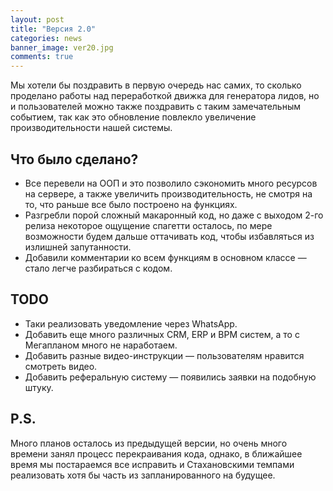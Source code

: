 ```yaml
---
layout: post
title: "Версия 2.0"
categories: news
banner_image: ver20.jpg
comments: true
---
```

Мы хотели бы поздравить в первую очередь нас самих, то сколько проделано работы над переработкой движка для генератора лидов, но и пользователей можно также поздравить с таким замечательным событием, так как это обновление повлекло увеличение производительности нашей системы.

## Что было сделано?
- Все перевели на ООП и это позволило сэкономить много ресурсов на сервере, а также увеличить производительность, не смотря на то, что раньше все было построено на функциях.
- Разгребли порой сложный макаронный код, но даже с выходом 2-го релиза некоторое ощущение спагетти осталось, по мере возможности будем дальше оттачивать код, чтобы избавляться из излишней запутанности.
- Добавили комментарии ко всем функциям в основном классе — стало легче разбираться с кодом.

## TODO
- Таки реализовать уведомление через WhatsApp.
- Добавить еще много различных CRM, ERP и BPM систем, а то с Мегапланом много не наработаем.
- Добавить разные видео-инструкции — пользователям нравится смотреть видео.
- Добавить реферальную систему — появились заявки на подобную штуку.

## P.S.
Много планов осталось из предыдущей версии, но очень много времени занял процесс перекраивания кода, однако, в ближайшее время мы постараемся все исправить и Стахановскими темпами реализовать хотя бы часть из запланированного на будущее.